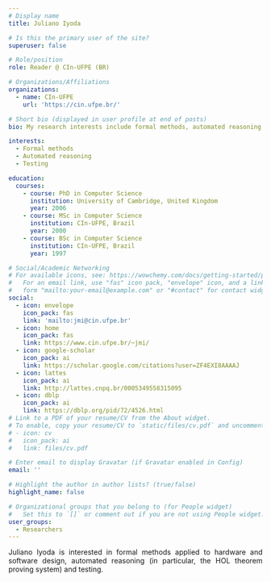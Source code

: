 ```yaml
---
# Display name
title: Juliano Iyoda

# Is this the primary user of the site?
superuser: false

# Role/position
role: Reader @ CIn-UFPE (BR)

# Organizations/Affiliations
organizations:
  - name: CIn-UFPE
    url: 'https://cin.ufpe.br/'

# Short bio (displayed in user profile at end of posts)
bio: My research interests include formal methods, automated reasoning, and testing.

interests:
  - Formal methods
  - Automated reasoning
  - Testing

education:
  courses:
    - course: PhD in Computer Science
      institution: University of Cambridge, United Kingdom
      year: 2006
    - course: MSc in Computer Science
      institution: CIn-UFPE, Brazil
      year: 2000
    - course: BSc in Computer Science
      institution: CIn-UFPE, Brazil
      year: 1997

# Social/Academic Networking
# For available icons, see: https://wowchemy.com/docs/getting-started/page-builder/#icons
#   For an email link, use "fas" icon pack, "envelope" icon, and a link in the
#   form "mailto:your-email@example.com" or "#contact" for contact widget.
social:
  - icon: envelope
    icon_pack: fas
    link: 'mailto:jmi@cin.ufpe.br'
  - icon: home
    icon_pack: fas
    link: https://www.cin.ufpe.br/~jmi/
  - icon: google-scholar
    icon_pack: ai
    link: https://scholar.google.com/citations?user=ZF4EXI8AAAAJ
  - icon: lattes
    icon_pack: ai
    link: http://lattes.cnpq.br/0005349558315095
  - icon: dblp
    icon_pack: ai
    link: https://dblp.org/pid/72/4526.html
# Link to a PDF of your resume/CV from the About widget.
# To enable, copy your resume/CV to `static/files/cv.pdf` and uncomment the lines below.
# - icon: cv
#   icon_pack: ai
#   link: files/cv.pdf

# Enter email to display Gravatar (if Gravatar enabled in Config)
email: ''

# Highlight the author in author lists? (true/false)
highlight_name: false

# Organizational groups that you belong to (for People widget)
#   Set this to `[]` or comment out if you are not using People widget.
user_groups:
  - Researchers
---
```


<div align="justify">Juliano Iyoda is interested in formal methods applied to hardware and software design, automated reasoning (in particular, the HOL theorem proving system) and testing.</div>

